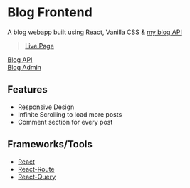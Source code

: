 # Blog Frontend
 
A blog webapp built using React, Vanilla CSS & [my blog API](https://github.com/Soul-Remix/blog-api)    

> [Live Page](https://github.com/Soul-Remix/blog-api)

[Blog API](https://github.com/Soul-Remix/blog-api)    
[Blog Admin](https://github.com/Soul-Remix/blog-admin)

## Features

* Responsive Design
* Infinite Scrolling to load more posts
* Comment section for every post

## Frameworks/Tools

* [React](https://reactjs.org)
* [React-Route](https://reactrouter.com)
* [React-Query](https://react-query.tanstack.com)

